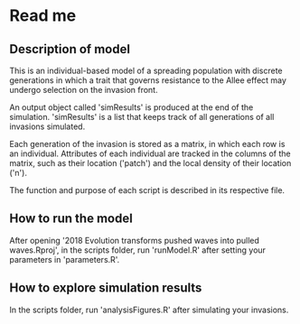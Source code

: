 # Read me

## Description of model
This is an individual-based model of a spreading population with discrete generations in which a trait that governs resistance to the Allee effect may undergo selection on the invasion front.

An output object called 'simResults' is produced at the end of the simulation. 'simResults' is a list that keeps track of all generations of all invasions simulated.

Each generation of the invasion is stored as a matrix, in which each row is an individual. Attributes of each individual are tracked in the columns of the matrix, such as their location ('patch') and the local density of their location ('n').

The function and purpose of each script is described in its respective file.

## How to run the model
After opening '2018 Evolution transforms pushed waves into pulled waves.Rproj', in the scripts folder, run 'runModel.R' after setting your parameters in 'parameters.R'.

## How to explore simulation results
In the scripts folder, run 'analysisFigures.R' after simulating your invasions.